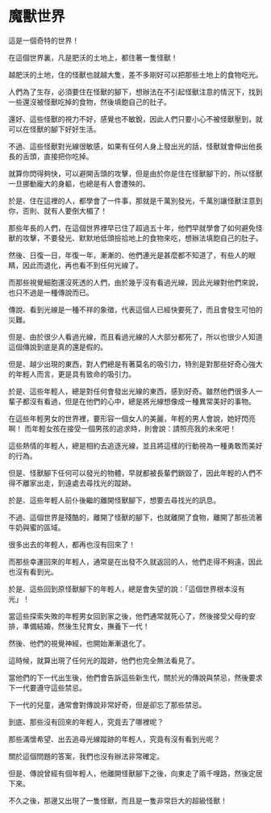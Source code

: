# 魔獸世界

這是一個奇特的世界！

在這個世界裏，凡是肥沃的土地上，都住著一隻怪獸！

越肥沃的土地，住的怪獸也就越大隻，差不多剛好可以把那些土地上的食物吃光。

人們為了生存，必須要住在怪獸的腳下，想辦法在不引起怪獸注意的情況下，找到一些還沒被怪獸吃掉的食物，然後填飽自己的肚子。

還好、這些怪獸的視力不好，感覺也不敏銳，因此人們只要小心不被怪獸壓到，就可以在怪獸的腳下好好生活。

不過、這些怪獸對光線很敏感，如果有任何人身上發出光的話，怪獸就會伸出他長長的舌頭，直接把你吃掉。

就算你閃得夠快，可以避開舌頭的攻擊，但是由於你是住在怪獸腳下的，所以怪獸一旦挪動龐大的身軀，也總是有人會遭殃的。

於是、住在這裡的人，都學會了一件事，那就是千萬別發光，千萬別讓怪獸注意到你，否則、就有人要倒大楣了！

那些年長的人們，在這個世界裡早已住了超過五十年，他們早就學會了如何避免怪獸的攻擊，不要發光、默默地低頭撿拾地上的食物來吃，想辦法填飽自己的肚子。

然後、日復一日，年復一年，漸漸的、他們連光是甚麼都不知道了，有些人的眼睛，因此而退化，再也看不到任何光線了。

而那些視覺細胞還沒死透的人們，由於幾乎沒有看過光線，因此光線對他們來說，也只不過是一種傳說而已。

傳說、看到光線是一種不祥的象徵，代表這個人已經快要死了，而且會發生可怕的災難。

但是、由於很少人看過光線，而且看過光線的人大部分都死了，所以也很少人知道這個傳說到底是真的還是假的。

但是、越少出現的東西，對人們總是有著莫名的吸引力，特別是對那些好奇心強大的年輕人而言，更是具有致命的吸引力。

於是、這些年輕人，總是對任何會發出光線的東西，感到好奇。雖然他們很多人一輩子都沒有看過，但是在他們的心中，總是將光線想像成一種異常美好的事物。

在這些年輕男女的世界裡，要形容一個女人的美麗，年輕的男人會說，她好閃亮啊！ 而年輕女孩在接受一個男孩的追求時，則會說：請照亮我的未來吧！

這些熱情的年輕人，總是相約去追逐光線，並且將這樣的行動視為一種勇敢而美好的行為。

但是、怪獸腳下任何可以發光的物體，早就都被長輩們銷毀了，因此年輕的人們不得不離家出走，到遠處去尋找光的蹤跡。

於是、這些年輕人前仆後繼的離開怪獸腳下，想要去尋找光的訊息。

不過、這個世界是殘酷的，離開了怪獸的腳下，也就離開了食物，離開了那些流著牛奶與蜜的區域。

很多出去的年輕人，都再也沒有回來了！

而那些幸運回來的年輕人，通常是在出發不久就返回的人，他們走得不夠遠，因此也沒有看到光。

於是、這些回到原怪獸腳下的年輕人，總是會失望的說：「這個世界根本沒有光」！

當這些探索失敗的年輕男女回到家之後，他們通常就死心了，然後接受父母的安排，準備結婚，然後生兒育女，撫養下一代！

然後、他們的視覺神經，也開始漸漸退化了。

這時候，就算出現了任何光的蹤跡，他們也完全無法看見了。

當他們的下一代出生後，他們會告訴這些新生代，關於光的傳說與禁忌，然後要求下一代要遵守這些禁忌。

下一代的兒童，通常會對傳說非常好奇，但是卻忘了那些禁忌。

到底、那些沒有回來的年輕人，究竟去了哪裡呢？

那些滿懷希望、出去追尋光線蹤跡的年輕人，究竟有沒有看到光呢？

關於這個問題的答案，我們也沒有辦法非常確定。

但是、傳說曾經有個年輕人，他離開怪獸腳下之後，向東走了兩千哩路，然後定居下來。

不久之後，那邊又出現了一隻怪獸，而且是一隻非常巨大的超級怪獸！

